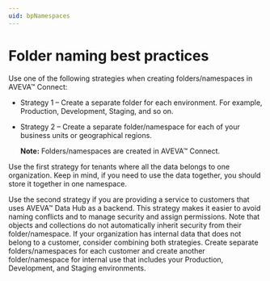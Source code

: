 ```yaml
---
uid: bpNamespaces
---
```


# Folder naming best practices

Use one of the following strategies when creating folders/namespaces in AVEVA™ Connect:

- Strategy 1 &ndash; Create a separate folder for each environment. For example, Production, Development, Staging, and so on.

- Strategy 2 &ndash; Create a separate folder/namespace for each of your business units or geographical regions.
 
    **Note:** Folders/namespaces are created in AVEVA™ Connect. 

Use the first strategy for tenants where all the data belongs to one organization. Keep in mind, if you need to use the data together, you should store it together in one namespace.

Use the second strategy if you are providing a service to customers that uses AVEVA™ Data Hub as a backend. This strategy makes it easier to avoid naming conflicts and to manage security and assign permissions. Note that objects and collections do not automatically inherit security from their folder/namespace. If your organization has internal data that does not belong to a customer, consider combining both strategies. Create separate folders/namespaces for each customer and create another folder/namespace for internal use that includes your Production, Development, and Staging environments.
